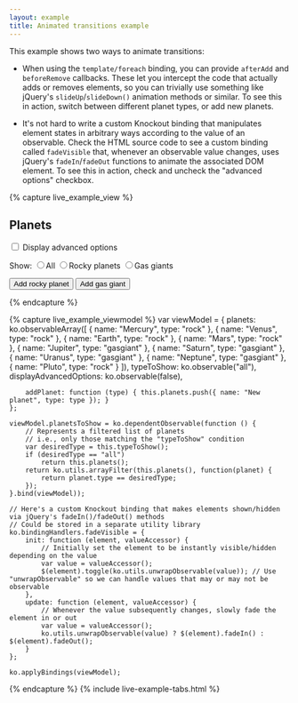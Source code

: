 ```yaml
---
layout: example
title: Animated transitions example
---
```


This example shows two ways to animate transitions:

 * When using the `template/foreach` binding, you can provide `afterAdd` and `beforeRemove` callbacks. These let you intercept the code that actually adds or removes elements, so you can trivially use something like jQuery's `slideUp`/`slideDown()` animation methods or similar. To see this in action, switch between different planet types, or add new planets.
 
 * It's not hard to write a custom Knockout binding that manipulates element states in arbitrary ways according to the value of an observable. Check the HTML source code to see a custom binding called `fadeVisible` that, whenever an observable value changes, uses jQuery's `fadeIn`/`fadeOut` functions to animate the associated DOM element. To see this in action, check and uncheck the "advanced options" checkbox.

<style type="text/css">
    .planet { background-color: #AAEECC; padding: 0.25em; border: 1px solid silver; margin-bottom: 0.5em; font-size: 0.75em; }
    .planet.rock { background-color: #EECCAA; }
    .liveExample input { margin: 0 0.3em 0 1em; }
</style>

{% capture live_example_view %}   
<h2>Planets</h2>
<p>
	<label>
		<input type="checkbox" data-bind="checked: displayAdvancedOptions" />
		Display advanced options
	</label>	
</p>

<p data-bind="fadeVisible: displayAdvancedOptions">
    Show: 
    <label><input type="radio" value="all" data-bind="checked: typeToShow" />All</label>
    <label><input type="radio" value="rock" data-bind="checked: typeToShow" />Rocky planets</label>
    <label><input type="radio" value="gasgiant" data-bind="checked: typeToShow" />Gas giants</label>
</p>

<div data-bind='template: { name: "planetsTemplate", 
                            foreach: planetsToShow, 
                            beforeRemove: function(elem) { $(elem).slideUp() },
                            afterAdd: function(elem) { $(elem).hide().slideDown() } }'> </div>

<script type="text/html" id="planetsTemplate">
    <div class="planet ${ type }">${ name }</div>
</script>

<p data-bind="fadeVisible: displayAdvancedOptions">
    <button data-bind='click: function() { addPlanet("rock") }'>Add rocky planet</button>
    <button data-bind='click: function() { addPlanet("gasgiant") }'>Add gas giant</button>
</p>
{% endcapture %}

{% capture live_example_viewmodel %}
    var viewModel = {
        planets: ko.observableArray([
            { name: "Mercury", type: "rock" },
            { name: "Venus", type: "rock" },
            { name: "Earth", type: "rock" },
            { name: "Mars", type: "rock" },
            { name: "Jupiter", type: "gasgiant" },
            { name: "Saturn", type: "gasgiant" },
            { name: "Uranus", type: "gasgiant" },
            { name: "Neptune", type: "gasgiant" },
            { name: "Pluto", type: "rock" }
        ]),
        typeToShow: ko.observable("all"),
        displayAdvancedOptions: ko.observable(false),

        addPlanet: function (type) { this.planets.push({ name: "New planet", type: type }); }
    };

    viewModel.planetsToShow = ko.dependentObservable(function () {    	
        // Represents a filtered list of planets
        // i.e., only those matching the "typeToShow" condition
        var desiredType = this.typeToShow();
        if (desiredType == "all")
        	return this.planets();
        return ko.utils.arrayFilter(this.planets(), function(planet) {
        	return planet.type == desiredType;
        });
    }.bind(viewModel));

    // Here's a custom Knockout binding that makes elements shown/hidden via jQuery's fadeIn()/fadeOut() methods
    // Could be stored in a separate utility library
    ko.bindingHandlers.fadeVisible = {
        init: function (element, valueAccessor) {
            // Initially set the element to be instantly visible/hidden depending on the value
            var value = valueAccessor();
            $(element).toggle(ko.utils.unwrapObservable(value)); // Use "unwrapObservable" so we can handle values that may or may not be observable
        },
        update: function (element, valueAccessor) {
            // Whenever the value subsequently changes, slowly fade the element in or out
            var value = valueAccessor();
            ko.utils.unwrapObservable(value) ? $(element).fadeIn() : $(element).fadeOut();
        }
    };

    ko.applyBindings(viewModel);
{% endcapture %}
{% include live-example-tabs.html %}